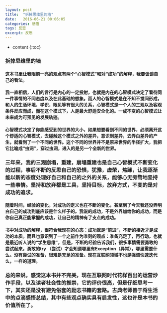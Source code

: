```yaml
---
layout: post
title:  "拆掉思维里的墙"
date:   2016-06-21 00:06:05
categories: 感悟
tags: 反思
excerpt: 反思
---
```



* content
{:toc}


### 拆掉思维里的墙

  
#### 这本书里让我眼前一亮的观点有两个“心智模式”和对“成功”的解释，我要谈谈自己的看法。

####       我一直相信，人们的言行是内心的一定投射，也就是内在的心智模式决定了看待同一件事情的不同态度以及在此基础的想象。而人的心智模式是在不知不觉间形成，和人的生活环境，学识，眼见等有很大的关系，心智模式是一个人的三观以及客观条件反应而成，而在这个模式下，人是最大舒适安全化的。一成不变的心智模式让未来成为可预见的发展轨迹。
####      心智模式决定了你能感受到的世界的大小，如果想要看到不同的世界，必须离开这个舒适的心智模式，去碰触这个模式之外的差异，意识到差异，去弄白差异的产生，就看到了一个不同的世界。这个不同的世界并不是原来世界的半径扩大，我把它比喻成“虫洞”，穿过虫洞，进入的是另一个全新的世界。

###       三年来，我的三观崩塌，重建，崩塌重建也是自己心智模式不断变化的过程，事后不断的反思自己的恐惧，犹豫，虚荣，焦躁，让我逐渐能以新的态度处理好自己和自己的之外的关系，能够心无旁骛地坚持一些事情。坚持和放弃都是工具，坚持目标，放弃方式，不变的是对成功的追求。
####       随着时间，经验的变化，对成功的定义也在不断的变化，甚至到了今天我还没弄明白自己的成功到底应该是什么样子的。我说的成功，不是外界加给你的成功，而是你自己真正能掌握的成功，让自己的精神有了支点的成功。

####      书中对成功的解释，很符合我现在的心态：成功就是“前进”，不断的接近才是成功的本质。而且也意识到了一个之前作为准则的观点：准备充足了，再行动。也就是最近听人说的“学生思维”，但是，不断的经验告诉我们，很多事情需要勇敢的尝试起来，勇敢的try （尝试）才会知道哪里有Exception（异常），哪里需要什么。没有尝试的准备，很难是充足的准备。现在互联网领域不也是强调快速迭代么，一样的道理。

###       总的来说，感觉这本书并不完美，现在互联网时代花样百出的运营炒作手段，以及读者社会性的推崇，它的评价很高，但是仔细思考一下，其实还是没有避免俗套的励志书籍的套路。古典老师善于将生活中的点滴感悟总结，其中有些观点确实具有启发性，这也许是本书的价值所在了。
